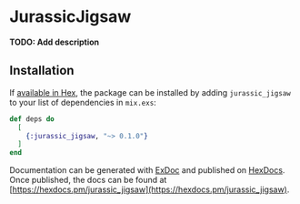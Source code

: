 # JurassicJigsaw

**TODO: Add description**

## Installation

If [available in Hex](https://hex.pm/docs/publish), the package can be installed
by adding `jurassic_jigsaw` to your list of dependencies in `mix.exs`:

```elixir
def deps do
  [
    {:jurassic_jigsaw, "~> 0.1.0"}
  ]
end
```

Documentation can be generated with [ExDoc](https://github.com/elixir-lang/ex_doc)
and published on [HexDocs](https://hexdocs.pm). Once published, the docs can
be found at [https://hexdocs.pm/jurassic_jigsaw](https://hexdocs.pm/jurassic_jigsaw).

